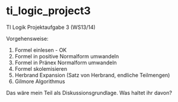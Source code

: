 ti_logic_project3
=================

TI Logik Projektaufgabe 3 (WS13/14)

Vorgehensweise:
1. Formel einlesen - OK
2. Formel in positive Normalform umwandeln
3. Formel in Pränex Normalform umwandeln
4. Formel skolemisieren
5. Herbrand Expansion (Satz von Herbrand, endliche Teilmengen)
6. Gilmore Algorithmus


Das wäre mein Teil als Diskussionsgrundlage. Was haltet ihr davon?
